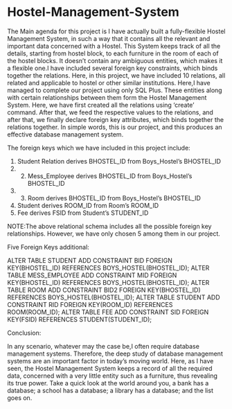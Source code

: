 # Hostel-Management-System

The Main agenda for this project is I have actually built a fully-flexible Hostel Management System, in such a way that it contains all the relevant and important data concerned with a Hostel. This System keeps track of all the details, starting from hostel block, to each furniture in the room of each of the hostel blocks. It doesn’t contain any ambiguous entities, which makes it a flexible one.I have included several foreign key constraints, which binds together the relations. Here, in this project, we have included 10 relations, all related and applicable to hostel or other similar institutions. Here,I have managed to complete our project using only SQL Plus.
These entities along with certain relationships between them form the Hostel Management System. Here, we have first created all the relations using ‘create’ command. After that, we feed the respective values to the relations, and after that, we finally declare foreign key attributes, which binds together the relations together. In simple words, this is our project, and this produces an effective database management system.


The foreign keys which we have included in this project include:
1. Student Relation derives BHOSTEL_ID from Boys_Hostel’s BHOSTEL_ID 
2. 2. Mess_Employee derives BHOSTEL_ID from Boys_Hostel’s BHOSTEL_ID 
3. 3. Room derives BHOSTEL_ID from Boys_Hostel’s BHOSTEL_ID
4. Student derives ROOM_ID from Room’s ROOM_ID
5. Fee derives FSID from Student’s STUDENT_ID

NOTE:The above relational schema includes all the possible foreign key relationships. However, we have only chosen 5 among them in our project.

Five Foreign Keys additional:

ALTER TABLE STUDENT ADD CONSTRAINT BID FOREIGN KEY(BHOSTEL_ID) REFERENCES BOYS_HOSTEL(BHOSTEL_ID);
ALTER TABLE MESS_EMPLOYEE ADD CONSTRAINT MID FOREIGN KEY(BHOSTEL_ID) REFERENCES BOYS_HOSTEL(BHOSTEL_ID);
ALTER TABLE ROOM ADD CONSTRAINT BID2 FOREIGN KEY(BHOSTEL_ID) REFERENCES BOYS_HOSTEL(BHOSTEL_ID);
ALTER TABLE STUDENT ADD CONSTRAINT RID FOREIGN KEY(ROOM_ID) REFERENCES ROOM(ROOM_ID);
ALTER TABLE FEE ADD CONSTRAINT SID FOREIGN KEY(FSID) REFERENCES STUDENT(STUDENT_ID);

Conclusion:

In any scenario, whatever may the case be,I often require database management systems. Therefore, the deep study of database management systems are an important factor in today’s moving world. Here, as I have seen, the Hostel Management System keeps a record of all the required data, concerned with a very little entity such as a furniture, thus revealing its true power. Take a quick look at the world around you, a bank has a database; a school has a database; a library has a database; and the list goes on. 
